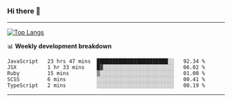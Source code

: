 ### Hi there 👋

-------
[![Top Langs](https://github-readme-stats.vercel.app/api/top-langs/?username=ashish-r)](https://github.com/anuraghazra/github-readme-stats)

📊 **Weekly development breakdown**
<!--START_SECTION:waka-->
```text
JavaScript   23 hrs 47 mins  ███████████████████████░░   92.34 % 
JSX          1 hr 33 mins    █▓░░░░░░░░░░░░░░░░░░░░░░░   06.02 % 
Ruby         15 mins         ▒░░░░░░░░░░░░░░░░░░░░░░░░   01.00 % 
SCSS         6 mins          ░░░░░░░░░░░░░░░░░░░░░░░░░   00.41 % 
TypeScript   2 mins          ░░░░░░░░░░░░░░░░░░░░░░░░░   00.19 % 
```
<!--END_SECTION:waka-->
-------

<!--
**ashish-r/ashish-r** is a ✨ _special_ ✨ repository because its `README.md` (this file) appears on your GitHub profile.

Here are some ideas to get you started:

- 🔭 I’m currently working on ...
- 🌱 I’m currently learning ...
- 👯 I’m looking to collaborate on ...
- 🤔 I’m looking for help with ...
- 💬 Ask me about ...
- 📫 How to reach me: ...
- 😄 Pronouns: ...
- ⚡ Fun fact: ...
-->
